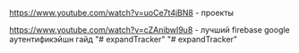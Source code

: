https://www.youtube.com/watch?v=uoCe7t4jBN8 - проекты

https://www.youtube.com/watch?v=cZAnibwI9u8 - лучший firebase google аутентификэйшн гайд
"# expandTracker" 
"# expandTracker" 
